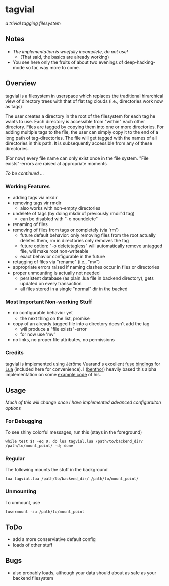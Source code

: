 # tagvial #
*a trivial tagging filesystem*

## Notes ##
- *The implementation is woefully incomplete, do not use!*
    - (That said, the basics are already working)
- You see here only the fruits of about two evenings of deep-hacking-mode so far, way more to come.

## Overview ##

tagvial is a filesystem in userspace which replaces the traditional hirarchical view of directory trees with that of flat tag clouds (i.e., directories work now as tags)

The user creates a directory in the root of the filesystem for each tag he wants to use. Each directory is accessible from "within" each other directory. Files are tagged by copying them into one or more directories. For adding multiple tags to the file, the user can simply copy it to the end of a long path of tag-directories. The file will get tagged with the names of all directories in this path. It is subsequently accessible from any of these directories.

(For now) every file name can only exist once in the file system. "File exists"-errors are raised at appropriate moments

*To be continued ...*

### Working Features ###

- adding tags via mkdir
- removing tags vir rmdir
    - also works with non-empty directories
- undelete of tags (by doing mkdir of previously rmdir'd tag)
    - can be disabled with "-o noundelete"
- renaming of files
- removing of files from tags or completely (via 'rm')
    - future default behavior: only removing files from the root actually deletes them, rm in directories only removes the tag
    - future option: "-o deletetagless" will automatically remove untagged file, will make root non-writeable
    - exact behavior configurable in the future
- retagging of files via "rename" (i.e., "mv")
- appropriate errors raised if naming clashes occur in files or directories
- proper unmounting is actually not needed
    - persistent database (as plain .lua file in backend directory), gets updated on every transaction
    - all files stored in a single "normal" dir in the backed

### Most Important Non-working Stuff ###

- no configurable behavior yet
    - the next thing on the list, promise
- copy of an already tagged file into a directory doesn't add the tag
    - will produce a "file exists"-error
    - for now use 'mv'
- no links, no proper file attributes, no permissions

### Credits ###

tagvial is implemented using Jérôme Vuarand's excellent [fuse](http://fuse.sourceforge.net/) [bindings](http://luse.luaforge.net/) for [Lua](http://lua.org) (included here for convenience). I ([benthor](https://github.org/benthor)) heavily based this alpha implementation on some [example code](http://luse.luaforge.net/fwfs.lua) of his.

## Usage ##
*Much of this will change once I have implemented advanced configuraiton options*

### For Debugging ###

To see shiny colorful messages, run this (stays in the foreground)

    while test $! -eq 0; do lua tagvial.lua /path/to/backend_dir/ /path/to/mount_point/ -d; done

### Regular ###

The following mounts the stuff in the background

    lua tagvial.lua /path/to/backend_dir/ /path/to/mount_point/

### Unmounting ###

To unmount, use

    fusermount -zu /path/to/mount_point

## ToDo ##
- add a more conserviative default config
- loads of other stuff

## Bugs ##
- also probably loads, although your data should about as safe as your backend filesystem
